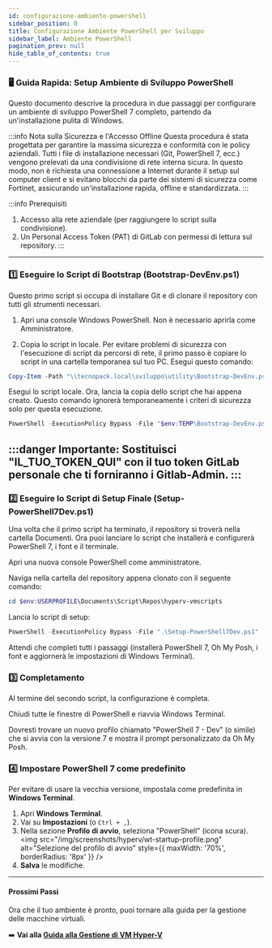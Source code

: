 ```yaml
---
id: configurazione-ambiente-powershell
sidebar_position: 0
title: Configurazione Ambiente PowerShell per Sviluppo
sidebar_label: Ambiente PowerShell
pagination_prev: null
hide_table_of_contents: true
---
```



### 🖥️ Guida Rapida: Setup Ambiente di Sviluppo PowerShell

Questo documento descrive la procedura in due passaggi per configurare un ambiente di sviluppo PowerShell 7 completo, partendo da un'installazione pulita di Windows.

:::info Nota sulla Sicurezza e l'Accesso Offline
Questa procedura è stata progettata per garantire la massima sicurezza e conformità con le policy aziendali. Tutti i file di installazione necessari (Git, PowerShell 7, ecc.) vengono prelevati da una condivisione di rete interna sicura. In questo modo, non è richiesta una connessione a Internet durante il setup sul computer client e si evitano blocchi da parte dei sistemi di sicurezza come Fortinet, assicurando un'installazione rapida, offline e standardizzata.
:::

:::info Prerequisiti
1.  Accesso alla rete aziendale (per raggiungere lo script sulla condivisione).
2.  Un Personal Access Token (PAT) di GitLab con permessi di lettura sul repository.
:::
---

### **1️⃣ Eseguire lo Script di Bootstrap (Bootstrap-DevEnv.ps1)**

Questo primo script si occupa di installare Git e di clonare il repository con tutti gli strumenti necessari.

1. Apri una console Windows PowerShell. Non è necessario aprirla come Amministratore.

2. Copia lo script in locale. Per evitare problemi di sicurezza con l'esecuzione di script da percorsi di rete, il primo passo è copiare lo script in una cartella temporanea sul tuo PC. Esegui questo comando:
```powershell
Copy-Item -Path "\\tecnopack.local\sviluppo\utility\Bootstrap-DevEnv.ps1" -Destination "$env:TEMP\Bootstrap-DevEnv.ps1"
```
Esegui lo script locale. Ora, lancia la copia dello script che hai appena creato. Questo comando ignorerà temporaneamente i criteri di sicurezza solo per questa esecuzione.
```powershell
PowerShell -ExecutionPolicy Bypass -File "$env:TEMP\Bootstrap-DevEnv.ps1" -GitLabToken "IL_TUO_TOKEN_QUI"
```
:::danger Importante: 
Sostituisci "IL_TUO_TOKEN_QUI" con il tuo token GitLab personale che ti forniranno i Gitlab-Admin.
:::
---
### **2️⃣ Eseguire lo Script di Setup Finale (Setup-PowerShell7Dev.ps1)**

Una volta che il primo script ha terminato, il repository si troverà nella cartella Documenti. Ora puoi lanciare lo script che installerà e configurerà PowerShell 7, i font e il terminale.

Apri una nuova console PowerShell come amministratore.

Naviga nella cartella del repository appena clonato con il seguente comando:
```powershell
cd $env:USERPROFILE\Documents\Script\Repos\hyperv-vmscripts
```

Lancia lo script di setup:

```powershell
PowerShell -ExecutionPolicy Bypass -File ".\Setup-PowerShell7Dev.ps1"
```

Attendi che completi tutti i passaggi (installerà PowerShell 7, Oh My Posh, i font e aggiornerà le impostazioni di Windows Terminal).

### **️3️⃣ Completamento**

Al termine del secondo script, la configurazione è completa.

Chiudi tutte le finestre di PowerShell e riavvia Windows Terminal.

Dovresti trovare un nuovo profilo chiamato "PowerShell 7 - Dev" (o simile) che si avvia con la versione 7 e mostra il prompt personalizzato da Oh My Posh.

### **4️⃣ Impostare PowerShell 7 come predefinito**

Per evitare di usare la vecchia versione, impostala come predefinita in **Windows Terminal**.

1.  Apri **Windows Terminal**.
2.  Vai su **Impostazioni** (o `Ctrl + ,`).
3.  Nella sezione **Profilo di avvio**, seleziona "PowerShell" (icona scura).
    <img src="/img/screenshots/hyperv/wt-startup-profile.png" alt="Selezione del profilo di avvio" style={{ maxWidth: '70%', borderRadius: '8px' }} />
4.  **Salva** le modifiche.

---

#### **Prossimi Passi**

Ora che il tuo ambiente è pronto, puoi tornare alla guida per la gestione delle macchine virtuali.

➡️ **Vai alla [Guida alla Gestione di VM Hyper-V](./Gestione.md)**